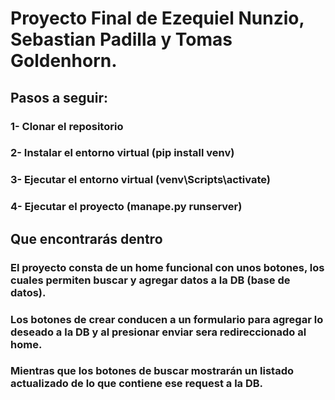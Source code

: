 ﻿# Proyecto Final de Ezequiel Nunzio, Sebastian Padilla y Tomas Goldenhorn.

## Pasos a seguir:
### 1- Clonar el repositorio
### 2- Instalar el entorno virtual (pip install venv)
### 3- Ejecutar el entorno virtual (venv\Scripts\activate)
### 4- Ejecutar el proyecto (manape.py runserver)

## Que encontrarás dentro

### El proyecto consta de un home funcional con unos botones, los cuales permiten buscar y agregar datos a la DB (base de datos).
### Los botones de crear conducen a un formulario para agregar lo deseado a la DB y al presionar enviar sera redireccionado al home.
### Mientras que los botones de buscar mostrarán un listado actualizado de lo que contiene ese request a la DB.

